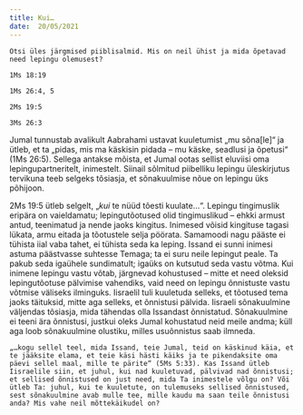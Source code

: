 ```yaml
---
title: Kui…  
date:  20/05/2021  
---
```


`Otsi üles järgmised piiblisalmid. Mis on neil ühist ja mida õpetavad need lepingu olemusest?`

`1Ms 18:19`

`1Ms 26:4, 5`

`2Ms 19:5`

`3Ms 26:3`

Jumal tunnustab avalikult Aabrahami ustavat kuuletumist „mu sõna[le]“ ja ütleb, et ta „pidas, mis ma käskisin pidada – mu käske, seadlusi ja õpetusi“ (1Ms 26:5). Sellega antakse mõista, et Jumal ootas sellist eluviisi oma lepingupartneritelt, inimestelt. Siinail sõlmitud piibelliku lepingu üleskirjutus tervikuna teeb selgeks tõsiasja, et sõnakuulmise nõue on lepingu üks põhijoon.

2Ms 19:5 ütleb selgelt, „_kui_ te nüüd tõesti kuulate…“. Lepingu tingimuslik eripära on vaieldamatu; lepingutõotused olid tingimuslikud – ehkki armust antud, teenimatud ja nende jaoks kingitus. Inimesed võisid kingituse tagasi lükata, armu eitada ja tõotustele selja pöörata. Samamoodi nagu pääste ei tühista iial vaba tahet, ei tühista seda ka leping. Issand ei sunni inimesi astuma päästvasse suhtesse Temaga; ta ei suru neile lepingut peale. Ta pakub seda igaühele sundimatult; igaüks on kutsutud seda vastu võtma. Kui inimene lepingu vastu võtab, järgnevad kohustused – mitte et need oleksid lepingutõotuse pälvimise vahendiks, vaid need on lepingu õnnistuste vastu võtmise väliseks ilminguks. Iisraelil tuli kuuletuda selleks, et tõotused tema jaoks täituksid, mitte aga selleks, et õnnistusi pälvida. Iisraeli sõnakuulmine väljendas tõsiasja, mida tähendas olla Issandast õnnistatud. Sõnakuulmine ei teeni ära õnnistusi, justkui oleks Jumal kohustatud neid meile andma; küll aga loob sõnakuulmine olustiku, milles usuõnnistus saab ilmneda.

`„…kogu sellel teel, mida Issand, teie Jumal, teid on käskinud käia, et te jääksite elama, et teie käsi hästi käiks ja te pikendaksite oma päevi sellel maal, mille te pärite“ (5Ms 5:33). Kas Issand ütleb Iisraelile siin, et juhul, kui nad kuuletuvad, pälvivad nad õnnistusi; et sellised õnnistused on just need, mida Ta inimestele võlgu on? Või ütleb Ta: juhul, kui te kuuletute, on tulemuseks sellised õnnistused, sest sõnakuulmine avab mulle tee, mille kaudu ma saan teile õnnistusi anda? Mis vahe neil mõttekäikudel on?`